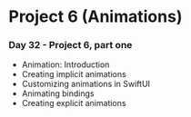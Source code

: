 # Project 6 (Animations)

### Day 32 - Project 6, part one

- Animation: Introduction
- Creating implicit animations
- Customizing animations in SwiftUI
- Animating bindings
- Creating explicit animations

